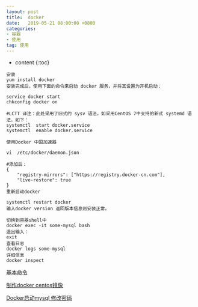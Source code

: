 ```yaml
---
layout: post
title:  docker
date:   2019-05-21 08:00:00 +0800
categories: 
- 容器
- 使用
tag: 使用
---
```


* content
{:toc}

  
```
安装   
yum install docker   
安装完成后，使用下面的命令来启动 docker 服务，并将其设置为开机启动：

service docker start
chkconfig docker on

#LCTT 译注：此处采用了旧式的 sysv 语法，如采用CentOS 7中支持的新式 systemd 语法，如下：
systemctl  start docker.service
systemctl  enable docker.service

使用Docker 中国加速器

vi  /etc/docker/daemon.json

#添加后：
{
    "registry-mirrors": ["https://registry.docker-cn.com"],
    "live-restore": true
}
重新启动docker

systemctl restart docker
输入docker version 返回版本信息则安装正常。

切换到容器shell中   
docker exec -it some-mysql bash   
退出输入：   
exit   
查看日志   
docker logs some-mysql
详细信息
docker inspect
```
[基本命令](http://blog.51cto.com/ityouknow/2083688)   


[制作docker centos镜像](https://blog.csdn.net/JXYZH11/article/details/79112655)   


[Docker启动mysql 修改密码](https://www.cnblogs.com/airycode/p/9165894.html)   
